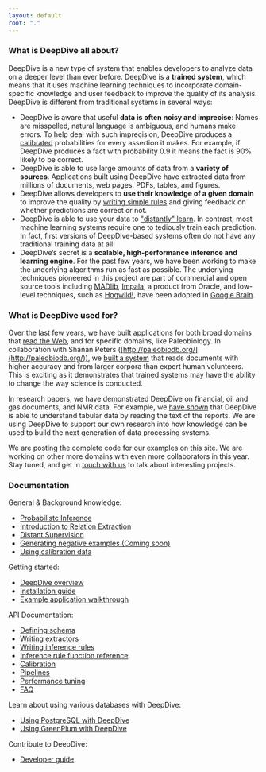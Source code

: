 ```yaml
---
layout: default
root: "."
---
```



### What is DeepDive all about?

DeepDive is a new type of system that enables developers to analyze data on a deeper level than ever before. DeepDive is a **trained system**, which means that it uses machine learning techniques to incorporate domain-specific knowledge and user feedback to improve the quality of its analysis. DeepDive is different from traditional systems in several ways:

- DeepDive is aware that useful **data is often noisy and imprecise**: Names are misspelled, natural language is ambiguous, and humans make errors. To help deal with such imprecision, DeepDive produces a [calibrated](doc/calibration.html) probabilities for every assertion it makes. For example, if DeepDive produces a fact with probability 0.9 it means the fact is 90% likely to be correct. 
- DeepDive is able to use large amounts of data from a **variety of sources**. Applications built using DeepDive have extracted data from millions of documents, web pages, PDFs, tables, and figures.
- DeepDive allows developers to **use their knowledge of a given domain** to improve the quality by [writing simple rules](doc/inference_rules.html) and giving feedback on whether predictions are correct or not.
- DeepDive is able to use your data to ["distantly" learn](/doc/general/distant_supervision.html). In contrast, most machine learning systems require one to tediously train each prediction. In fact, first versions of DeepDive-based systems often do not have any traditional training data at all!
- DeepDive’s secret is a **scalable, high-performance inference and learning engine**. For the past few years, we have been working to make the underlying algorithms run as fast as possible. The underlying techniques pioneered in this project are part of commercial and open source tools including [MADlib](http://madlib.net/), [Impala](http://www.cloudera.com/content/cloudera/en/products-and-services/cdh/impala.html), a product from Oracle, and low-level techniques, such as [Hogwild!](http://www.eecs.berkeley.edu/~brecht/papers/hogwildTR.pdf), have been adopted in [Google Brain](http://static.googleusercontent.com/media/research.google.com/en/us/archive/unsupervised_icml2012.pdf).


### What is DeepDive used for?

Over the last few years, we have built applications for both broad domains that [read the Web](https://www.youtube.com/watch?v=Q1IpE9_pBu4), and for specific domains, like Paleobiology. In collaboration with Shanan Peters ([http://paleobiodb.org/](http://paleobiodb.org/)), we [built a system](https://www.youtube.com/watch?v=Cj2-dQ2nwoY) that reads documents with higher accuracy and from larger corpora than expert human volunteers. This is exciting as it demonstrates that trained systems may have the ability to change the way science is conducted. 

In research papers, we have demonstrated DeepDive on financial, oil and gas documents, and NMR data. For example, we [have shown](http://cs.stanford.edu/people/chrismre/papers/jointable-acl.pdf) that DeepDive is able to understand tabular data by reading the text of the reports. We are using DeepDive to support our own research into how knowledge can be used to build the next generation of data processing systems.

We are posting the complete code for our examples on this site. We are working on other more domains with even more collaborators in this year. Stay tuned, and get in [touch with us]() to talk about interesting projects.

<a id="#documentation" href="#"> </a>

### Documentation

General & Background knowledge:

- [Probabilistc Inference](doc/general/inference.html)
- [Introduction to Relation Extraction](doc/general/relation_extraction.html)
- [Distant Supervision](doc/general/distant_supervision.html)
- [Generating negative examples (Coming soon)](doc/general/generating_negative_examples.html)
- [Using calibration data](doc/general/calibration.html)

Getting started:

- [DeepDive overview](doc/overview.html)
- [Installation guide](doc/installation.html)
- [Example application walkthrough](doc/walkthrough.html)

API Documentation:

- [Defining schema](doc/schema.html)
- [Writing extractors](doc/extractors.html)
- [Writing inference rules](doc/inference_rules.html)
- [Inference rule function reference](doc/inference_rule_functions.html)
- [Calibration](doc/calibration.html)
- [Pipelines](doc/pipelines.html)
- [Performance tuning](doc/performance.html)
- [FAQ](doc/faq.html)

Learn about using various databases with DeepDive:

- [Using PostgreSQL with DeepDive](doc/postgresql.html)
- [Using GreenPlum with DeepDive](doc/greenplum.html)

Contribute to DeepDive:

- [Developer guide](doc/developer.html)
